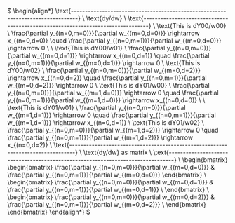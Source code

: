 $
\begin{align*}
\text{--------------------------------------------------------------------------------} \\
\text{dy/dw} \\
\text{--------------------------------------------------------------------------------} \\
\text{This is dY00/w00} \\
\frac{\partial y_{(n=0,m=0)}}{\partial w_{(m=0,d=0)}} \rightarrow x_{(n=0,d=0)} \quad
\frac{\partial y_{(n=0,m=1)}}{\partial w_{(m=0,d=0)}} \rightarrow 0 \\
\\
\text{This is dY00/w01} \\
\frac{\partial y_{(n=0,m=0)}}{\partial w_{(m=0,d=1)}} \rightarrow x_{(n=0,d=1)} \quad
\frac{\partial y_{(n=0,m=1)}}{\partial w_{(m=0,d=1)}} \rightarrow 0
\\
\text{This is dY00/w02} \\
\frac{\partial y_{(n=0,m=0)}}{\partial w_{(m=0,d=2)}} \rightarrow x_{(n=0,d=2)} \quad
\frac{\partial y_{(n=0,m=1)}}{\partial w_{(m=0,d=2)}} \rightarrow 0
\\
\text{This is dY01/w00} \\
\frac{\partial y_{(n=0,m=0)}}{\partial w_{(m=1,d=0)}} \rightarrow 0 \quad
\frac{\partial y_{(n=0,m=1)}}{\partial w_{(m=1,d=0)}} \rightarrow x_{(n=0,d=0)} \\
\\
\text{This is dY01/w01} \\
\frac{\partial y_{(n=0,m=0)}}{\partial w_{(m=1,d=1)}} \rightarrow 0 \quad
\frac{\partial y_{(n=0,m=1)}}{\partial w_{(m=1,d=1)}} \rightarrow x_{(n=0,d=1)}
\\
\text{This is dY01/w02} \\
\frac{\partial y_{(n=0,m=0)}}{\partial w_{(m=1,d=2)}} \rightarrow 0 \quad
\frac{\partial y_{(n=0,m=1)}}{\partial w_{(m=1,d=2)}} \rightarrow x_{(n=0,d=2)}
\\
\text{--------------------------------------------------------------------------------} \\
\text{dy/dw} as matrix \\
\text{--------------------------------------------------------------------------------} \\
\begin{bmatrix}
\begin{bmatrix}
\frac{\partial y_{(n=0,m=0)}}{\partial w_{(m=0,d=0)}} & \frac{\partial y_{(n=0,m=1)}}{\partial w_{(m=0,d=0)}}
\end{bmatrix} \\
\begin{bmatrix}
\frac{\partial y_{(n=0,m=0)}}{\partial w_{(m=0,d=1)}} & \frac{\partial y_{(n=0,m=1)}}{\partial w_{(m=0,d=1)}} \\
\end{bmatrix} \\
\begin{bmatrix} 
\frac{\partial y_{(n=0,m=0)}}{\partial w_{(m=0,d=2)}} & \frac{\partial y_{(n=0,m=1)}}{\partial w_{(m=0,d=2)}} \\
\end{bmatrix}
\end{bmatrix}
\end{align*}
$
